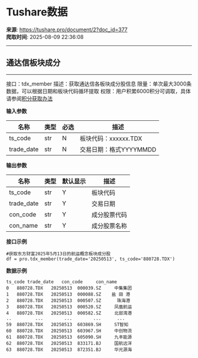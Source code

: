 # Tushare数据

**来源**: https://tushare.pro/document/2?doc_id=377  
**爬取时间**: 2025-08-09 22:36:08

---

## 通达信板块成分

---

接口：tdx\_member
描述：获取通达信各板块成分股信息
限量：单次最大3000条数据，可以根据日期和板块代码循环提取
权限：用户积累6000积分可调取，具体请参阅[积分获取办法](https://tushare.pro/document/1?doc_id=13)

**输入参数**

| 名称 | 类型 | 必选 | 描述 |
| --- | --- | --- | --- |
| ts\_code | str | N | 板块代码：xxxxxx.TDX |
| trade\_date | str | N | 交易日期：格式YYYYMMDD |

**输出参数**

| 名称 | 类型 | 默认显示 | 描述 |
| --- | --- | --- | --- |
| ts\_code | str | Y | 板块代码 |
| trade\_date | str | Y | 交易日期 |
| con\_code | str | Y | 成分股票代码 |
| con\_name | str | Y | 成分股票名称 |

**接口示例**

```
#获取东方财富2025年5月13日的航运概念板块成分股
df = pro.tdx_member(trade_date='20250513', ts_code='880728.TDX')
```

**数据示例**

```
ts_code trade_date   con_code     con_name
0   880728.TDX   20250513  000039.SZ     中集集团
1   880728.TDX   20250513  000088.SZ    盐 田 港
2   880728.TDX   20250513  000507.SZ      珠海港
3   880728.TDX   20250513  000520.SZ     凤凰航运
4   880728.TDX   20250513  000582.SZ     北部湾港
..         ...        ...        ...      ...
59  880728.TDX   20250513  603869.SH     ST智知
60  880728.TDX   20250513  603967.SH     中创物流
61  880728.TDX   20250513  605090.SH     九丰能源
62  880728.TDX   20250513  833171.BJ     国航远洋
63  880728.TDX   20250513  872351.BJ     华光源海
```
